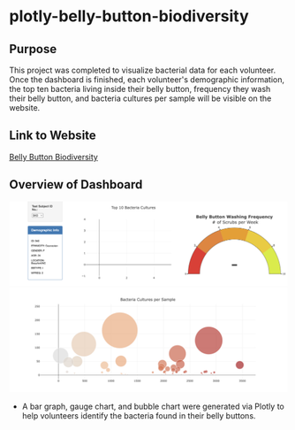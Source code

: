 # plotly-belly-button-biodiversity

## Purpose

This project was completed to visualize bacterial data for each volunteer. Once the dashboard is finished, each volunteer's demographic information, the top ten bacteria living inside their belly button, frequency they wash their belly button, and bacteria cultures per sample will be visible on the website.

## Link to Website

[Belly Button Biodiversity](https://hrbaker18.github.io/plotly-belly-button-biodiversity/ "Interactive Dashboard")

## Overview of Dashboard

![screenshot](img/screenshot.png)
![bubble](img/bubble.png)

- A bar graph, gauge chart, and bubble chart were generated via Plotly to help volunteers identify the bacteria found in their belly buttons. 
